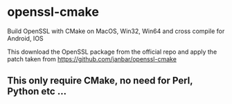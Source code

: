 # openssl-cmake
Build OpenSSL with CMake on MacOS, Win32, Win64 and cross compile for Android, IOS 

This download the OpenSSL package from the official repo and apply the patch taken from https://github.com/janbar/openssl-cmake

## This only require CMake, no need for Perl, Python etc ...
